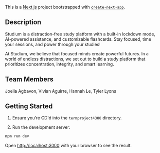 This is a [Next.js](https://nextjs.org) project bootstrapped with [`create-next-app`](https://nextjs.org/docs/app/api-reference/cli/create-next-app).

## Description

Studium is a distraction-free study platform with a built-in lockdown mode, AI-powered assistance, and customizable flashcards. Stay focused, time your sessions, and power through your studies!

At Studium, we believe that focused minds create powerful futures. In a world of endless distractions, we set out to build a study platform that prioritizes concentration, integrity, and smart learning.


## Team Members 

Joelia Agbavon, Vivian Aguirre, Hannah Le, Tyler Lyons 

## Getting Started

1. Ensure you're CD'd into the `termproject4300` directory.

2. Run the development server:

```bash
npm run dev

```

Open [http://localhost:3000](http://localhost:3000) with your browser to see the result.

